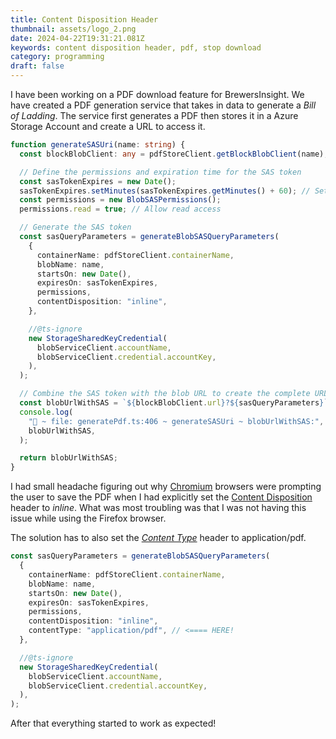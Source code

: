 ```yaml
---
title: Content Disposition Header
thumbnail: assets/logo_2.png
date: 2024-04-22T19:31:21.081Z
keywords: content disposition header, pdf, stop download
category: programming
draft: false
---
```


I have been working on a PDF download feature for BrewersInsight. We have created a PDF generation service that takes in data to generate a _Bill of Ladding_. The service first generates a PDF then stores it in a Azure Storage Account and create a URL to access it.

```typescript
function generateSASUri(name: string) {
  const blockBlobClient: any = pdfStoreClient.getBlockBlobClient(name);

  // Define the permissions and expiration time for the SAS token
  const sasTokenExpires = new Date();
  sasTokenExpires.setMinutes(sasTokenExpires.getMinutes() + 60); // Set the expiration time (e.g., 1 hour from now)
  const permissions = new BlobSASPermissions();
  permissions.read = true; // Allow read access

  // Generate the SAS token
  const sasQueryParameters = generateBlobSASQueryParameters(
    {
      containerName: pdfStoreClient.containerName,
      blobName: name,
      startsOn: new Date(),
      expiresOn: sasTokenExpires,
      permissions,
      contentDisposition: "inline",
    },

    //@ts-ignore
    new StorageSharedKeyCredential(
      blobServiceClient.accountName,
      blobServiceClient.credential.accountKey,
    ),
  );

  // Combine the SAS token with the blob URL to create the complete URL
  const blobUrlWithSAS = `${blockBlobClient.url}?${sasQueryParameters}`;
  console.log(
    "🚀 ~ file: generatePdf.ts:406 ~ generateSASUri ~ blobUrlWithSAS:",
    blobUrlWithSAS,
  );

  return blobUrlWithSAS;
}
```

I had small headache figuring out why [Chromium](https://www.chromium.org/Home/) browsers were prompting the user to save the PDF when I had explicitly set the [Content Disposition](https://developer.mozilla.org/en-US/docs/Web/HTTP/Headers/Content-Disposition) header to _inline_. What was most troubling was that I was not having this issue while using the Firefox browser.

The solution has to also set the [_Content Type_](https://developer.mozilla.org/en-US/docs/Web/SVG/Content_type) header to application/pdf.

```typescript
const sasQueryParameters = generateBlobSASQueryParameters(
  {
    containerName: pdfStoreClient.containerName,
    blobName: name,
    startsOn: new Date(),
    expiresOn: sasTokenExpires,
    permissions,
    contentDisposition: "inline",
    contentType: "application/pdf", // <==== HERE!
  },

  //@ts-ignore
  new StorageSharedKeyCredential(
    blobServiceClient.accountName,
    blobServiceClient.credential.accountKey,
  ),
);
```

After that everything started to work as expected!
